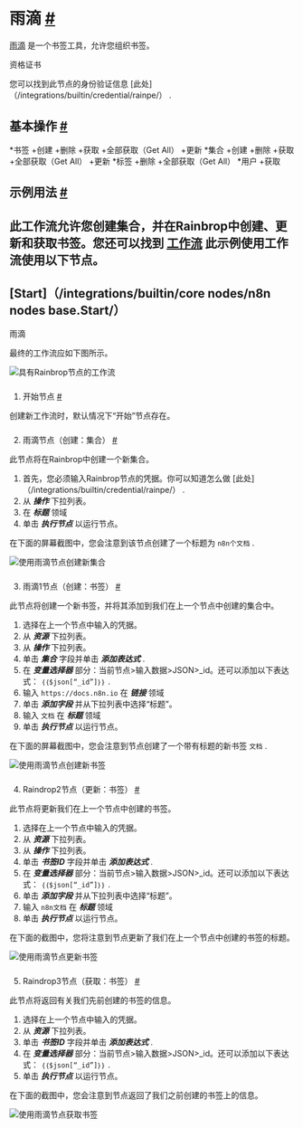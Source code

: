 


 雨滴
 [#](#雨滴 "永久链接")
===========================================



[雨滴](https://raindrop.io) 
 是一个书签工具，允许您组织书签。
 




 资格证书
 



 您可以找到此节点的身份验证信息
 [此处]（/integrations/builtin/credential/rainpe/）
 .
 




 基本操作
 [#](#基本操作 "永久链接")
-----------------------------------------------------------


*书签
	+创建
	+删除
	+获取
	+全部获取（Get All）
	+更新
*集合
	+创建
	+删除
	+获取
	+全部获取（Get All）
	+更新
*标签
	+删除
	+全部获取（Get All）
*用户
	+获取



 示例用法
 [#](#示例用法 "永久链接")
-----------------------------------------------------



 此工作流允许您创建集合，并在Rainbrop中创建、更新和获取书签。您还可以找到
 [工作流](https://n8n.io/workflows/959) 
 此示例使用工作流使用以下节点。
-
 [Start]（/integrations/builtin/core nodes/n8n nodes base.Start/）
 -
 雨滴




 最终的工作流应如下图所示。
 



![具有Rainbrop节点的工作流](https://d33wubrfki0l68.cloudfront.net/fa36b749ec4ccf6f16b5cebda7b62f5513a66529/52c97/_images/integrations/builtin/app-nodes/raindrop/workflow.png)



### 
 1. 开始节点
 [#](#1-start-node "永久链接")



 创建新工作流时，默认情况下“开始”节点存在。
 


### 
 2. 雨滴节点（创建：集合）
 [#](#2-雨滴-节点-创建集合 "永久链接")



 此节点将在Rainbrop中创建一个新集合。
 


1. 首先，您必须输入Rainbrop节点的凭据。你可以知道怎么做
 [此处]（/integrations/builtin/credential/rainpe/）
 .
2. 从
 ***操作***
 下拉列表。
3. 在
 ***标题***
 领域
4. 单击
 ***执行节点***
 以运行节点。



 在下面的屏幕截图中，您会注意到该节点创建了一个标题为
 `n8n个文档`
 .
 



![使用雨滴节点创建新集合](https://d33wubrfki0l68.cloudfront.net/ab295d62e4a6e79e4554386c9a5a328c8228db1f/a9275/_images/integrations/builtin/app-nodes/raindrop/raindrop_node.png)



### 
 3. 雨滴1节点（创建：书签）
 [#](#3-雨滴1-node-create-bookmark "永久链接")



 此节点将创建一个新书签，并将其添加到我们在上一个节点中创建的集合中。
 


1. 选择在上一个节点中输入的凭据。
2. 从
 ***资源***
 下拉列表。
3. 从
 ***操作***
 下拉列表。
4. 单击
 ***集合***
 字段并单击
 ***添加表达式***
 .
5. 在
 ***变量选择器***
 部分：当前节点>输入数据>JSON>\_id。还可以添加以下表达式：
 `｛｛$json[“_id”]｝｝`
 .
6. 输入
 `https://docs.n8n.io` 
 在
 ***链接***
 领域
7. 单击
 ***添加字段***
 并从下拉列表中选择“标题”。
8. 输入
 `文档`
 在
 ***标题***
 领域
9. 单击
 ***执行节点***
 以运行节点。



 在下面的屏幕截图中，您会注意到节点创建了一个带有标题的新书签
 `文档`
 .
 



![使用雨滴节点创建新书签](https://d33wubrfki0l68.cloudfront.net/61ee2bea84e769f5cfcdc9b93e41dc72885a0fe6/0c5a4/_images/integrations/builtin/app-nodes/raindrop/raindrop1_node.png)



### 
 4. Raindrop2节点（更新：书签）
 [#](#4-rainp2-node-update-mark "永久链接")



 此节点将更新我们在上一个节点中创建的书签。
 


1. 选择在上一个节点中输入的凭据。
2. 从
 ***资源***
 下拉列表。
3. 从
 ***操作***
 下拉列表。
4. 单击
 ***书签ID***
 字段并单击
 ***添加表达式***
 .
5. 在
 ***变量选择器***
 部分：当前节点>输入数据>JSON>\_id。还可以添加以下表达式：
 `｛｛$json[“_id”]｝｝`
 .
6. 单击
 ***添加字段***
 并从下拉列表中选择“标题”。
7. 输入
 `n8n文档`
 在
 ***标题***
 领域
8. 单击
 ***执行节点***
 以运行节点。



 在下面的截图中，您将注意到节点更新了我们在上一个节点中创建的书签的标题。
 



![使用雨滴节点更新书签](https://d33wubrfki0l68.cloudfront.net/4550da64d05e819c666e774ef89b83e37b373bb0/bfdb1/_images/integrations/builtin/app-nodes/raindrop/raindrop2_node.png)



### 
 5. Raindrop3节点（获取：书签）
 [#](#5-雨滴3-node-get-bookmark "永久链接")



 此节点将返回有关我们先前创建的书签的信息。
 


1. 选择在上一个节点中输入的凭据。
2. 从
 ***资源***
 下拉列表。
3. 单击
 ***书签ID***
 字段并单击
 ***添加表达式***
 .
4. 在
 ***变量选择器***
 部分：当前节点>输入数据>JSON>\_id。还可以添加以下表达式：
 `｛｛$json[“_id”]｝｝`
 .
5. 单击
 ***执行节点***
 以运行节点。



 在下面的截图中，您会注意到节点返回了我们之前创建的书签上的信息。
 



![使用雨滴节点获取书签](https://d33wubrfki0l68.cloudfront.net/ebe95561d424abd9a5f6c8f9e9fdb438ca792fac/35dba/_images/integrations/builtin/app-nodes/raindrop/raindrop3_node.png)





